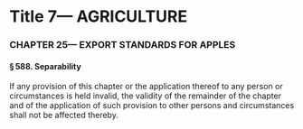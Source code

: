 
# Title 7— AGRICULTURE
### CHAPTER 25— EXPORT STANDARDS FOR APPLES
#### § 588. Separability

If any provision of this chapter or the application thereof to any person or circumstances is held invalid, the validity of the remainder of the chapter and of the application of such provision to other persons and circumstances shall not be affected thereby.
